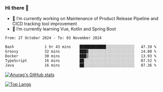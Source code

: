 ### Hi there 👋

- 🔭 I’m currently working on Maintenance of Product Release Pipeline and CICD tracking tool improvement
- 🌱 I’m currently learning Vue, Kotlin and Spring Boot

<!--START_SECTION:waka-->

```txt
From: 27 October 2024 - To: 03 November 2024

Bash              1 hr 43 mins    ████████████░░░░░░░░░░░░░   47.39 %
Groovy            32 mins         ███▓░░░░░░░░░░░░░░░░░░░░░   14.80 %
Docker            30 mins         ███▒░░░░░░░░░░░░░░░░░░░░░   13.93 %
TypeScript        16 mins         ██░░░░░░░░░░░░░░░░░░░░░░░   07.52 %
Java              16 mins         ██░░░░░░░░░░░░░░░░░░░░░░░   07.36 %
```

<!--END_SECTION:waka-->

[![Anurag's GitHub stats](https://github-readme-stats.vercel.app/api?username=yunhao981&show_icons=true&theme=solarized-dark)](https://github.com/anuraghazra/github-readme-stats)

[![Top Langs](https://github-readme-stats.vercel.app/api/top-langs/?username=yunhao981&theme=solarized-dark&layout=compact)](https://github.com/anuraghazra/github-readme-stats)

<!--
**yunhao981/yunhao981** is a ✨ _special_ ✨ repository because its `README.md` (this file) appears on your GitHub profile.

Here are some ideas to get you started:

- 🔭 I’m currently working on Maintenance of Release Pipeline and CICD tracking tool improvement
- 🌱 I’m currently learning Vue, Kotlin and Spring Boot
- 👯 I’m looking to collaborate on ...
- 🤔 I’m looking for help with ...
- 💬 Ask me about ...
- 📫 How to reach me: ...
- 😄 Pronouns: ...
- ⚡ Fun fact: ...
-->


